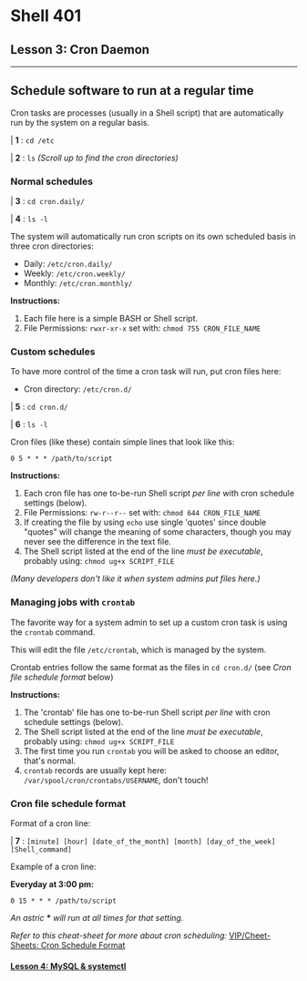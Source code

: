 # Shell 401
## Lesson 3: Cron Daemon

___

## Schedule software to run at a regular time

Cron tasks are processes (usually in a Shell script) that are automatically run by the system on a regular basis.

| **1** : `cd /etc`

| **2** : `ls` *(Scroll up to find the cron directories)*

### Normal schedules

| **3** : `cd cron.daily/`

| **4** : `ls -l`

The system will automatically run cron scripts on its own scheduled basis in three cron directories:
- Daily: `/etc/cron.daily/`
- Weekly: `/etc/cron.weekly/`
- Monthly: `/etc/cron.monthly/`

**Instructions:**
1. Each file here is a simple BASH or Shell script.
2. File Permissions: `rwxr-xr-x` set with: `chmod 755 CRON_FILE_NAME`

### Custom schedules
To have more control of the time a cron task will run, put cron files here:
- Cron directory: `/etc/cron.d/`

| **5** : `cd cron.d/`

| **6** : `ls -l`

Cron files (like these) contain simple lines that look like this:

```shell
0 5 * * * /path/to/script
```

**Instructions:**
1. Each cron file has one to-be-run Shell script *per line* with cron schedule settings (below).
2. File Permissions: `rw-r--r--` set with: `chmod 644 CRON_FILE_NAME`
3. If creating the file by using `echo` use single 'quotes' since double "quotes" will change the meaning of some characters, though you may never see the difference in the text file.
4. The Shell script listed at the end of the line *must be executable*, probably using: `chmod ug+x SCRIPT_FILE`

*(Many developers don't like it when system admins put files here.)*

### Managing jobs with `crontab`

The favorite way for a system admin to set up a custom cron task is using the `crontab` command.

This will edit the file `/etc/crontab`, which is managed by the system.

Crontab entries follow the same format as the files in `cd cron.d/` (see *Cron file schedule format* below)

**Instructions:**
1. The 'crontab' file has one to-be-run Shell script *per line* with cron schedule settings (below).
2. The Shell script listed at the end of the line *must be executable*, probably using: `chmod ug+x SCRIPT_FILE`
3. The first time you run `crontab` you will be asked to choose an editor, that's normal.
4. `crontab` records are usually kept here: `/var/spool/cron/crontabs/USERNAME`, don't touch!

### Cron file schedule format

Format of a cron line:

| **7** : `[minute] [hour] [date_of_the_month] [month] [day_of_the_week] [Shell_command]`

Example of a cron line:

**Everyday at 3:00 pm:**
```shell
0 15 * * * /path/to/script
```

*An astric* **\*** *will run at all times for that setting.*

*Refer to this cheat-sheet for more about cron scheduling:* [VIP/Cheet-Sheets: Cron Schedule Format](https://github.com/inkVerb/VIP/blob/master/Cheat-Sheets/Cron.md)

#### [Lesson 4: MySQL & systemctl](https://github.com/inkVerb/vip/blob/master/401-shell/Lesson-04.md)
